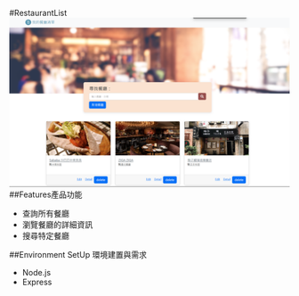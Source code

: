 #RestaurantList
![img.png](餐廳清單擴充CRUD截圖.png)
##Features產品功能
- 查詢所有餐廳
- 瀏覽餐廳的詳細資訊
- 搜尋特定餐廳

##Environment SetUp 環境建置與需求
- Node.js
- Express